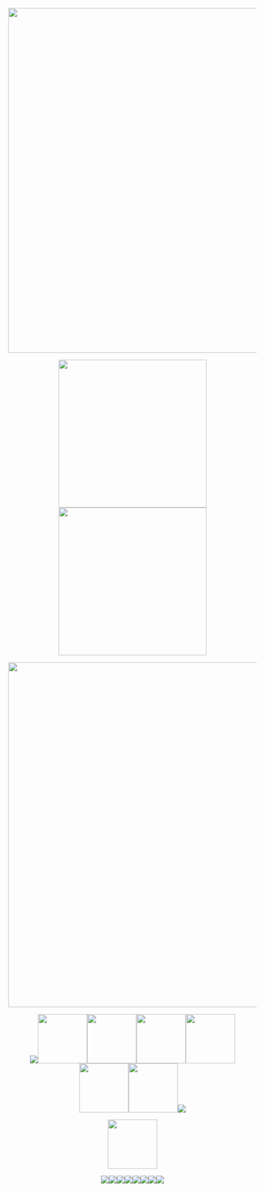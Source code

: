 <p align="center"><img src="https://64.media.tumblr.com/2fd2535de98aaaa049b7d66f0a67e9d5/e76faec27ac673e0-58/s1280x1920/4c0f804ca16959a42802e478117a40ab1e71f780.gifv" width="700">
<p align="center"><img src="https://spotify-github-profile.kittinanx.com/api/view?uid=31nthrfejdrl5ztsoldu5q2cncju&cover_image=true&theme=novatorem&show_offline=false&background_color=000000&interchange=false&bar_color=cb0303&bar_color_cover=false)](https://github.com/kittinan/spotify-github-profile)" width="300">
<img src="https://64.media.tumblr.com/7fbfbb3dda232f8b4de7f48766ecc07a/c5f99bdb27863727-1c/s540x810/b3039e03cd22c7c399c0dd51df900cacbb468189.pnj" width="300">
<p align="center"><img src="https://64.media.tumblr.com/929a1d024225617ad706df0cf727f8e5/f62b77454022362b-3e/s1280x1920/0e93429c587bb24bbed50d11e37fe1a8decca8fc.gifv" width="700">
<p align="center"><img src="https://64.media.tumblr.com/bda4e8b766d6f5aaa4f8505aea3ef0ea/4149a1d35ab9816c-e6/s75x75_c1/a63975ffe3f5a93c85d889c20ac683e9e2474b25.gifv"><a href="https://osian.atabook.org" title="ata"><img src="https://64.media.tumblr.com/b2788c4773cda77b3f68e967804d0c06/4bdb019b1336e29b-b5/s540x810/32030bd3b5a7298c83590755558f1713eed8af91.pnj" width="100"></a><a href="https://guns.lol/decal" title="guns"><img src="https://64.media.tumblr.com/1ab3049bd0f9694e990a727c3f60b19b/4bdb019b1336e29b-80/s540x810/3a7bb7941d9db06506584515c28e1adc65a0f92d.pnj" width="100"></a><a href="https://listography.com/jekosian" title="listo"><img src="https://64.media.tumblr.com/b570f3a2dbb91e0018366fd90c946201/4bdb019b1336e29b-b2/s540x810/da88a03cd97f8ef0266d0a0613238df6a3b4991d.pnj" width="100"></a><a href="https://rentry.co/membox" title="membox"><img src="https://64.media.tumblr.com/3879030c518e4a7226311e2646014066/4bdb019b1336e29b-e4/s540x810/395e81b5e82673b9da896960151341bb8d23966b.pnj" width="100"></a><a href="https://en.pronouns.page/@picklecruncher" title="prn"><img src="https://64.media.tumblr.com/d0f4278c35731d409458e5fee983b32b/4bdb019b1336e29b-1b/s540x810/105321d13c1091adc6b8463963d4c65f41832adb.pnj" width="100"></a><a href="https://rentry.co/fret" title="rentry"><img src="https://64.media.tumblr.com/0c13e7680976156130a4d9c5341bd76f/4bdb019b1336e29b-89/s540x810/4235a5eaa1d17ae3ad70119251f0e63a494c9149.pnj" width="100"></a><img src="https://64.media.tumblr.com/4829d986f95e4abc1137b5e03991802e/4149a1d35ab9816c-cd/s75x75_c1/20fd0f71237bfd5c21a22d92ad23420c7fceaaa4.gifv">
<p align="center"><img src="https://komarev.com/ghpvc/?username=jekosian&&label=୨୧-Specs&color=cb0303&style=plastic" width="100">
  
<p align="center"><img src="https://64.media.tumblr.com/92bb16ec712d28257be94ee4ddfae141/132c09c2386dbe24-71/s250x400/a547da560d35fd523369b01b77afab1af0678778.gifv"><img src="https://64.media.tumblr.com/76bf9ee355350e020571bdf1a8225974/66f8bee48421ca35-2a/s250x400/a7366ac446969d07f7b03ea75f263a6abe5cea17.gifv"><img src="https://64.media.tumblr.com/6756085300ae930c9e78f36c37cda35e/66f8bee48421ca35-90/s250x400/80ae5653d4aaedab1daca3940bd25b63f994c7cc.gifv"><img src="https://64.media.tumblr.com/96579d2d2fdc26b3aecb703385fcabdc/66f8bee48421ca35-e2/s250x400/308d6cc396eeebbd8aeeb1f5d51ecfb4c36a998a.gifv"><img src="https://64.media.tumblr.com/f599d0a997565dd4185fe7fd42669999/147e422eed2ecc0d-41/s250x400/fceddb5aa12b87a800beb3bdec8c76a197250b05.gifv"><img src="https://64.media.tumblr.com/f563f87fd04fcf0bf9d9f7b386158e3c/21f22365cf0849e1-87/s250x400/114b76d9b15551c3628f0f704978d8d6f92df9a0.gifv"><img src="https://64.media.tumblr.com/d1da6153d9672b8066be4d9d25956c88/9ce1cfb57b4d8e45-94/s250x400/e0cfa940175f3929d89b1810f6cf3a34bd561f7b.gifv"><img src="https://64.media.tumblr.com/738f3ac15dce62dad1e4947ca3595664/b4a8996229d50d4f-4f/s250x400/cf099caa9ad9dafc94218f8e90b69c48f6d4201b.gifv">
